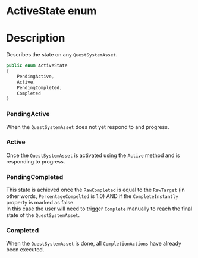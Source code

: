 # ActiveState <span>enum</span>

# Description
Describes the state on any <span class='jdl-questsystem-models-questsystemasset'>`QuestSystemAsset`</span>.<br>

```cs
public enum ActiveState
{
    PendingActive,
    Active,
    PendingCompleted,
    Completed
}
```

### PendingActive
When the <span class='jdl-questsystem-models-questsystemasset'>`QuestSystemAsset`</span> does not yet respond to and progress.

### Active
Once the <span class='jdl-questsystem-models-questsystemasset'>`QuestSystemAsset`</span> is activated using the `Active` method and is responding to progress.<br>

### PendingCompleted
This state is achieved once the `RawCompleted` is equal to the `RawTarget` (in other words, `PercentageCompelted` is 1.0)
AND if the `CompleteInstantly` property is marked as false.<br>
In this case the user will need to trigger `Complete` manually to reach the final state of the <span class='jdl-questsystem-models-questsystemasset'>`QuestSystemAsset`</span>.

### Completed
When the <span class='jdl-questsystem-models-questsystemasset'>`QuestSystemAsset`</span> is done, all <span class='jdl-questsystem-models-completionaction'>`CompletionActions`</span> have already been executed.
